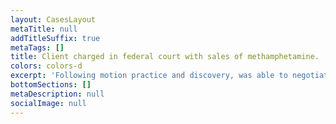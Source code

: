 ```yaml
---
layout: CasesLayout
metaTitle: null
addTitleSuffix: true
metaTags: []
title: Client charged in federal court with sales of methamphetamine.
colors: colors-d
excerpt: 'Following motion practice and discovery, was able to negotiate misdemeanor.'
bottomSections: []
metaDescription: null
socialImage: null
---
```

